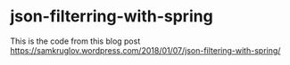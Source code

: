# json-filterring-with-spring
This is the code from this blog post https://samkruglov.wordpress.com/2018/01/07/json-filtering-with-spring/
